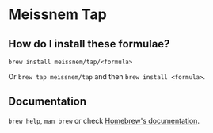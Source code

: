 # Meissnem Tap

## How do I install these formulae?

`brew install meissnem/tap/<formula>`

Or `brew tap meissnem/tap` and then `brew install <formula>`.

## Documentation

`brew help`, `man brew` or check [Homebrew's documentation](https://docs.brew.sh).
